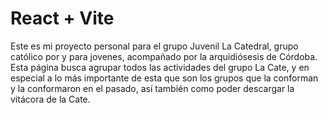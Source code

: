 # React + Vite

Este es mi proyecto personal para el grupo Juvenil La Catedral, grupo católico por y para jovenes, acompañado por la arquidiósesis de Córdoba.
Esta página busca agrupar todos las actividades del grupo La Cate, y en especial a lo más importante de esta que son los grupos que la conforman y la conformaron en el pasado, así también como poder descargar la vitácora de la Cate.
